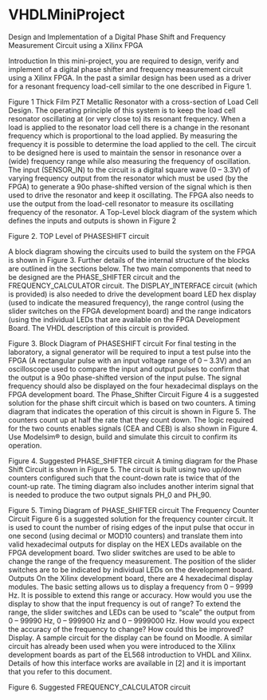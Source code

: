 # VHDLMiniProject
Design and Implementation of a Digital Phase Shift and Frequency Measurement Circuit using a Xilinx FPGA

Introduction
In this mini-project, you are required to design, verify and implement of a digital phase shifter and frequency measurement circuit using a Xilinx FPGA. In the past a similar design has been used as a driver for a resonant frequency load-cell similar to the one described in Figure 1. 
 
 
Figure 1 Thick Film PZT Metallic Resonator with a cross-section of Load Cell Design.
The operating principle of this system is to keep the load cell resonator oscillating at (or very close to) its resonant frequency. When a load is applied to the resonator load cell there is a change in the resonant frequency which is proportional to the load applied. By measuring the frequency it is possible to determine the load applied to the cell. 
The circuit to be designed here is used to maintain the sensor in resonance over a (wide) frequency range while also measuring the frequency of oscillation. The input (SENSOR_IN) to the circuit is a digital square wave (0 – 3.3V) of varying frequency output from the resonator which must be used (by the FPGA) to generate a 90o phase-shifted version of the signal which is then used to drive the resonator and keep it oscillating. The FPGA also needs to use the output from the load-cell resonator to measure its oscillating frequency of the resonator.
A Top-Level block diagram of the system which defines the inputs and outputs is shown in Figure 2

 
Figure 2. TOP Level of PHASESHIFT circuit

A block diagram showing the circuits used to build the system on the FPGA is shown in Figure 3. Further details of the internal structure of the blocks are outlined in the sections below. The two main components that need to be designed are the PHASE_SHIFTER circuit and the FREQUENCY_CALCULATOR circuit. The DISPLAY_INTERFACE circuit (which is provided) is also needed to drive the development board LED hex display (used to indicate the measured frequency), the range control (using the slider switches on the FPGA development board) and the range indicators (using the individual LEDs that are available on the FPGA Development Board. The VHDL description of this circuit is provided.
 
Figure 3. Block Diagram of  PHASESHIFT circuit
For final testing in the laboratory, a signal generator will be required to input a test pulse into the FPGA (A rectangular pulse with an input voltage range of 0 – 3.3V) and an oscilloscope used to compare the input and output pulses to confirm that the output is a 90o phase-shifted version of the input pulse. The signal frequency should also be displayed on the four hexadecimal displays on the FPGA development board.
The Phase_Shifter Circuit
Figure 4 is a suggested solution for the phase shift circuit which is based on two counters. A timing diagram that indicates the operation of this circuit is shown in Figure 5. The counters count up at half the rate that they count down. The logic required for the two counts enables signals (CEA and CEB) is also shown in Figure 4.  Use Modelsim® to design, build and simulate this circuit to confirm its operation.
 
Figure 4. Suggested  PHASE_SHIFTER circuit
A timing diagram for the Phase Shift Circuit is shown in Figure 5. The circuit is built using two up/down counters configured such that the count-down rate is twice that of the count-up rate.  The timing diagram also includes another interim signal that is needed to produce the two output signals PH_0 and PH_90.
 
Figure 5. Timing Diagram of PHASE_SHIFTER circuit
The Frequency Counter Circuit
Figure 6 is a suggested solution for the frequency counter circuit. It is used to count the number of rising edges of the input pulse that occur in one second (using decimal or MOD10 counters) and translate them into valid hexadecimal outputs for display on the HEX LEDs available on the FPGA development board.
Two slider switches are used to be able to change the range of the frequency measurement. The position of the slider switches are to be indicated by individual LEDs on the development board.
Outputs
On the Xilinx development board, there are 4 hexadecimal display modules. The basic setting allows us to display a frequency from 0 – 9999 Hz. It is possible to extend this range or accuracy.
How would you use the display to show that the input frequency is out of range?
To extend the range, the slider switches and LEDs can be used to “scale” the output from 0 – 99990 Hz, 0 – 999900 Hz and 0 – 9999000 Hz. 
How would you expect the accuracy of the frequency to change? How could this be improved?
Display.
A sample circuit for the display can be found on Moodle. A similar circuit has already been used when you were introduced to the Xilinx development boards as part of the EL568 introduction to VHDL and Xilinx. Details of how this interface works are available in [2] and it is important that you refer to this document. 
 
Figure 6. Suggested FREQUENCY_CALCULATOR circuit
